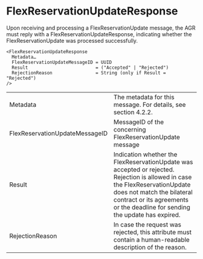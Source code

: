 # FlexReservationUpdateResponse

Upon receiving and processing a FlexReservationUpdate message, the AGR must reply with a FlexReservationUpdateResponse, indicating whether the FlexReservationUpdate was processed successfully.

```
<FlexReservationUpdateResponse
  Metadata…
  FlexReservationUpdateMessageID = UUID
  Result                         = ("Accepted" | "Rejected")
  RejectionReason                = String (only if Result = "Rejected")
/>
```

|                                |                                                                                                                                                                                                                                           |
|--------------------------------|-------------------------------------------------------------------------------------------------------------------------------------------------------------------------------------------------------------------------------------------|
| Metadata                       | The metadata for this message. For details, see section 4.2.2.                                                                                                                                                                            |
| FlexReservationUpdateMessageID | MessageID  of the concerning FlexReservationUpdate message                                                                                                                                                                                |
| Result                         | Indication whether the FlexReservationUpdate was accepted or rejected. Rejection is allowed in case the FlexReservationUpdate does not match the bilateral contract or its agreements or the deadline for sending the update has expired. |
| RejectionReason                | In case the request was rejected, this attribute must contain a human-readable description of the reason.                                                                                                                                 |

